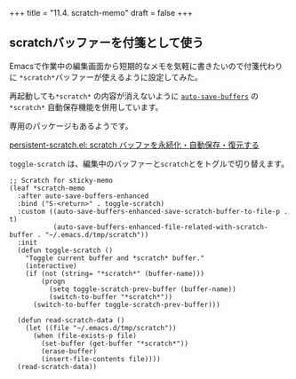 +++
title = "11.4. scratch-memo"
draft = false
+++

## scratchバッファーを付箋として使う

Emacsで作業中の編集画面から短期的なメモを気軽に書きたいので付箋代わりに `*scratch*`バッファーが使えるように設定してみた。

再起動しても`*scratch*` の内容が消えないように [`auto-save-buffers`](http://emacs.rubikitch.com/auto-save-buffers-enhanced/) の `*scratch*` 自動保存機能を併用しています。

専用のパッケージもあるようです。

[persistent-scratch.el: scratch バッファを永続化・自動保存・復元する](http://emacs.rubikitch.com/persistent-scratch/) 

`toggle-scratch` は、編集中のバッファーと`scratch`とをトグルで切り替えます。

```elisp
;; Scratch for sticky-memo
(leaf *scratch-memo
  :after auto-save-buffers-enhanced
  :bind ("S-<return>" . toggle-scratch)
  :custom ((auto-save-buffers-enhanced-save-scratch-buffer-to-file-p . t)
		   (auto-save-buffers-enhanced-file-related-with-scratch-buffer . "~/.emacs.d/tmp/scratch"))
  :init
  (defun toggle-scratch ()
	"Toggle current buffer and *scratch* buffer."
	(interactive)
	(if (not (string= "*scratch*" (buffer-name)))
		(progn
		  (setq toggle-scratch-prev-buffer (buffer-name))
		  (switch-to-buffer "*scratch*"))
	  (switch-to-buffer toggle-scratch-prev-buffer)))

  (defun read-scratch-data ()
	(let ((file "~/.emacs.d/tmp/scratch"))
	  (when (file-exists-p file)
		(set-buffer (get-buffer "*scratch*"))
		(erase-buffer)
		(insert-file-contents file))))
  (read-scratch-data))
```
